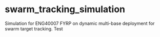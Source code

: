 # swarm_tracking_simulation
Simulation for ENG40007 FYRP on dynamic multi-base deployment for swarm target tracking.
Test


